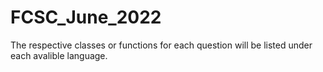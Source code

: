 # FCSC_June_2022
The respective classes or functions for each question will be listed under each avalible language. 
